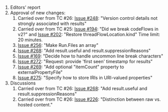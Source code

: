 1. Editors' report
1. Approval of new changes:
    1. Carried over from TC #26: [Issue #248](https://github.com/oasis-tcs/sarif-spec/issues/248): "Version control details not strongly associated with results"
    1. Carried over from TC #25: [Issue #194](https://github.com/oasis-tcs/sarif-spec/issues/194): "Did we break codeFlows in v2?" and [Issue #202](https://github.com/oasis-tcs/sarif-spec/issues/202): "Restore threadFlowLocation.kind"
        Time limit: 20 minutes.
    1. [Issue #256](https://github.com/oasis-tcs/sarif-spec/issues/256): "Make Run.Files an array"
    1. [Issue #268](https://github.com/oasis-tcs/sarif-spec/issues/268): "Add result.useful and result.suppressionReasons"
    1. [Issue #169](https://github.com/oasis-tcs/sarif-spec/issues/169): "Decide how to handle uncommon line break characters"
    1. [Issue #272](https://github.com/oasis-tcs/sarif-spec/issues/272): "Request: provide 'first seen' timestamp for results"
    1. [Issue #269](https://github.com/oasis-tcs/sarif-spec/issues/269): "Add optional "itemCount" property to externalPropertyFile"
    1. [Issue #275](https://github.com/oasis-tcs/sarif-spec/issues/275): "Specify how to store IRIs in URI-valued properties"
1. Discussions
    1. Carried over from TC #26: [Issue #268](https://github.com/oasis-tcs/sarif-spec/issues/268): "Add result.useful and result.suppressionReasons"
    1. Carried over from TC #26: [Issue #226](https://github.com/oasis-tcs/sarif-spec/issues/226): "Distinction between raw vs. hosted content."